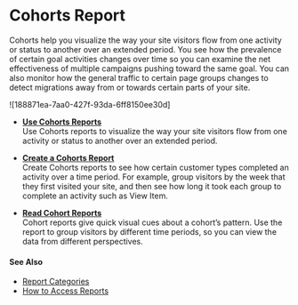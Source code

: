 

# Cohorts Report

Cohorts help you visualize the way your site visitors flow from one activity
or status to another over an extended period. You see how the prevalence of
certain goal activities changes over time so you can examine the net
effectiveness of multiple campaigns pushing toward the same goal. You can also
monitor how the general traffic to certain page groups changes to detect
migrations away from or towards certain parts of your site.

![188871ea-7aa0-427f-93da-6ff8150ee30d]

  * **[Use Cohorts Reports](https://help.salesforce.com/s/articleView?id=sf.mc_pers_report_cohort_use.htm&language=en_US&type=5)**  
Use Cohorts reports to visualize the way your site visitors flow from one
activity or status to another over an extended period.

  * **[Create a Cohorts Report](https://help.salesforce.com/s/articleView?id=sf.mc_pers_report_cohort_create.htm&language=en_US&type=5)**  
Create Cohorts reports to see how certain customer types completed an activity
over a time period. For example, group visitors by the week that they first
visited your site, and then see how long it took each group to complete an
activity such as View Item.

  * **[Read Cohort Reports](https://help.salesforce.com/s/articleView?id=sf.mc_pers_report_cohort_read.htm&language=en_US&type=5)**  
Cohort reports give quick visual cues about a cohort’s pattern. Use the report
to group visitors by different time periods, so you can view the data from
different perspectives.

#### See Also

  * [Report Categories](https://help.salesforce.com/s/articleView?id=sf.mc_pers_report_categories.htm&language=en_US&type=5 "Marketing Cloud Personalization provides reports that cover a number of categories. These reports provide metrics about user-focused activities, results and goal completions, customer visits and engagement, and metrics to help manage your Marketing Cloud Personalization product consumption.")
  * [How to Access Reports](https://help.salesforce.com/s/articleView?id=sf.mc_pers_report_access.htm&language=en_US&type=5 "Access Personalization reports to view sophisticated yet easy-to-understand analytics, statistics, and attribution metrics. By default, Personalization shows the Reports Dashboard as the first page.")

